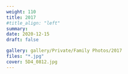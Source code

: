 ```yaml
---
weight: 110
title: 2017
#title_align: "left"
summary: 
date: 2020-12-15
draft: false

gallery: gallery/Private/Family Photos/2017
files: "*.jpg"
cover: 5D4_0812.jpg
---
```

